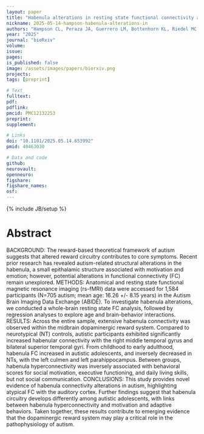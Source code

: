 ```yaml
---
layout: paper
title: "Habenula alterations in resting state functional connectivity among autistic individuals"
nickname: 2025-05-14-hampson-habenula-alterations-in
authors: "Hampson CL, Peraza JA, Guerrero LM, Bottenhorn KL, Riedel MC, Almuquin F, Smith DD, Schmarder KM, Crooks KE, Lobo RP, Sutherland MT, Musser ED, Dai Y, Agarwal R, Saeed F, Laird AR"
year: "2025"
journal: "bioRxiv"
volume:
issue:
pages:
is_published: false
image: /assets/images/papers/biorxiv.png
projects:
tags: [preprint]

# Text
fulltext:
pdf:
pdflink:
pmcid: PMC12132253
preprint:
supplement:

# Links
doi: "10.1101/2025.05.14.653992"
pmid: 40463030

# Data and code
github:
neurovault:
openneuro:
figshare:
figshare_names:
osf:
---
```

{% include JB/setup %}

# Abstract

BACKGROUND: The reward-based theoretical framework of autism suggests that altered reward circuitry contributes to core symptoms. Recent prior research has revealed autism-related structural alterations in the habenula, a small epithalamic structure associated with motivation and emotion; however, potential alterations in functional connectivity (FC) remain unexplored. METHODS: Anatomical and resting state functional magnetic resonance imaging (rs-fMRI) data were accessed for 1,584 participants (N=705 autism; mean age: 16.26 +/- 8.15 years) in the Autism Brain Imaging Data Exchange (ABIDE). To investigate habenula alterations, we conducted a whole-brain resting state FC analysis, followed by regression analyses to explore age and brain-behavior interactions. RESULTS: Across the entire sample, extensive habenula connectivity was observed within the midbrain dopaminergic reward system. Compared to neurotypical (NT) controls, autistic participants exhibited significantly increased habenular connectivity with the right middle temporal gyrus and bilateral superior temporal gyri. From childhood to early adulthood, habenula FC increased in autistic adolescents, and inversely decreased in NTs, with the left culmen and left parahippocampus. Between groups, habenula hyperconnectivity was inversely associated with behavioral scores for social motivation, executive functioning, and daily living skills, but not social communication. CONCLUSIONS: This study provides novel evidence of habenula connectivity alterations in autism, highlighting atypical FC with the auditory cortex. Further findings suggest that habenula circuitry develops differently among autistic adolescents, with links between habenula hyperconnectivity and motivation and adaptive behaviors. Taken together, these results contribute to emerging evidence that the dopaminergic reward system may play a critical role in the pathophysiology of autism.
